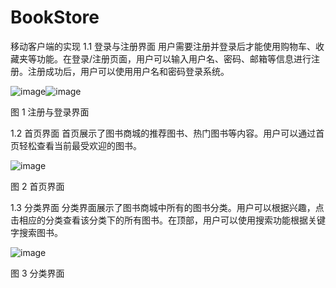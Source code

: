 # BookStore
移动客户端的实现
1.1 登录与注册界面
用户需要注册并登录后才能使用购物车、收藏夹等功能。在登录/注册页面，用户可以输入用户名、密码、邮箱等信息进行注册。注册成功后，用户可以使用用户名和密码登录系统。

![image](https://github.com/Canny12138/BookStore/assets/59813917/3c3c86cb-47cb-4699-863f-40fbfc5855ca)![image](https://github.com/Canny12138/BookStore/assets/59813917/5ebae2ce-fd76-4414-b44f-f201b4efc551)

图 1 注册与登录界面

1.2 首页界面
首页展示了图书商城的推荐图书、热门图书等内容。用户可以通过首页轻松查看当前最受欢迎的图书。

![image](https://github.com/Canny12138/BookStore/assets/59813917/5d22e57e-d921-4e1e-a0ee-10d557c8b11f)

图 2 首页界面

1.3 分类界面
分类界面展示了图书商城中所有的图书分类。用户可以根据兴趣，点击相应的分类查看该分类下的所有图书。在顶部，用户可以使用搜索功能根据关键字搜索图书。

![image](https://github.com/Canny12138/BookStore/assets/59813917/506d98d0-9f55-45b6-8398-c8359f04d510)

图 3 分类界面

